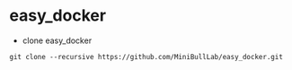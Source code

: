 # easy_docker
* clone easy_docker
```
git clone --recursive https://github.com/MiniBullLab/easy_docker.git
```